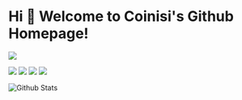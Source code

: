 # Hi 🎉 Welcome to Coinisi's Github Homepage!

<img src="https://readme-typing-svg.herokuapp.com/?lines=Welcome,%20visitor!;Hello%20Github%20World!&font=Roboto" />

<p>
<img src="https://img.shields.io/static/v1?label=Program&message=Python&color=blue"/>
<img src="https://img.shields.io/static/v1?label=Program&message=Java&color=red"/>
<a href="https://blog.csdn.net/weixin_64054026"><img src="https://img.shields.io/static/v1?label=Blog&message=CSDN&color=red"/></a>
<a href="https://space.bilibili.com/669002132"><img src="https://img.shields.io/static/v1?label=Video&message=Bilibili&color=cyan"/></a>
</p>



![Github Stats](https://github-readme-stats.vercel.app/api?username=Coinsi&show_icons=true&theme=dark&count_private=true)


